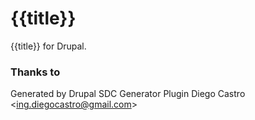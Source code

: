 {{title}}
===========

{{title}} for Drupal.


### Thanks to

Generated by Drupal SDC Generator Plugin
Diego Castro <[ing.diegocastro@gmail.com](ing.diegocastro@gmail.com)>